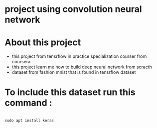 # project using convolution neural network

# About this project 
- this project from tensrflow in practice specialization courser from coursera
- this project learn me how to build deep neural network from scracth
- dataset from fashion mnist that is found in tensrflow dataset

# To include this dataset run this command :

```

sudo apt install keras
``` 

 


